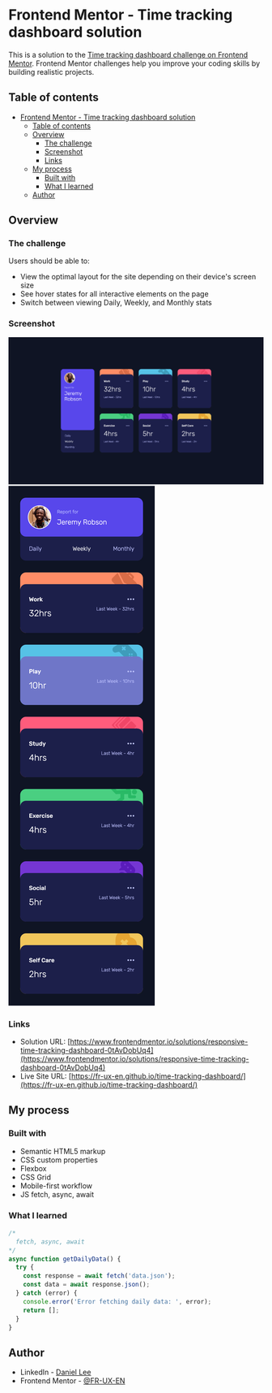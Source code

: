 # Frontend Mentor - Time tracking dashboard solution

This is a solution to the [Time tracking dashboard challenge on Frontend Mentor](https://www.frontendmentor.io/challenges/time-tracking-dashboard-UIQ7167Jw). Frontend Mentor challenges help you improve your coding skills by building realistic projects.

## Table of contents

- [Frontend Mentor - Time tracking dashboard solution](#frontend-mentor---time-tracking-dashboard-solution)
  - [Table of contents](#table-of-contents)
  - [Overview](#overview)
    - [The challenge](#the-challenge)
    - [Screenshot](#screenshot)
    - [Links](#links)
  - [My process](#my-process)
    - [Built with](#built-with)
    - [What I learned](#what-i-learned)
  - [Author](#author)

## Overview

### The challenge

Users should be able to:

- View the optimal layout for the site depending on their device's screen size
- See hover states for all interactive elements on the page
- Switch between viewing Daily, Weekly, and Monthly stats

### Screenshot

![desktop](./desktop.png)
![mobile](./mobile.png)

### Links

- Solution URL: [https://www.frontendmentor.io/solutions/responsive-time-tracking-dashboard-0tAvDobUq4](https://www.frontendmentor.io/solutions/responsive-time-tracking-dashboard-0tAvDobUq4)
- Live Site URL: [https://fr-ux-en.github.io/time-tracking-dashboard/](https://fr-ux-en.github.io/time-tracking-dashboard/)

## My process

### Built with

- Semantic HTML5 markup
- CSS custom properties
- Flexbox
- CSS Grid
- Mobile-first workflow
- JS fetch, async, await

### What I learned

```js
/*
  fetch, async, await
*/
async function getDailyData() {
  try {
    const response = await fetch('data.json');
    const data = await response.json();
  } catch (error) {
    console.error('Error fetching daily data: ', error);
    return [];
  }
}
```

## Author

- LinkedIn - [Daniel Lee](https://www.linkedin.com/in/uniqueimaginate/)
- Frontend Mentor - [@FR-UX-EN](https://www.frontendmentor.io/profile/FR-UX-EN)
